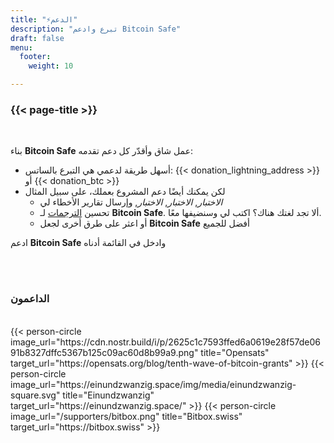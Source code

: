 ```yaml
---
title: "⚡الدعم"
description: "تبرع وادعم Bitcoin Safe"
draft: false
menu:
  footer:
    weight: 10 

---
```


### {{< page-title >}} 


<br>

بناء **Bitcoin Safe** عمل شاق وأقدّر كل دعم تقدمه:
- أسهل طريقة لدعمي هي التبرع بالساتس: {{< donation_lightning_address >}} أو {{< donation_btc >}}
- لكن يمكنك أيضًا دعم المشروع بعملك، على سبيل المثال
  -   *الاختبار*, *الاختبار*, *الاختبار*, وإرسال تقارير الأخطاء لي
  - تحسين [الترجمات](https://hosted.weblate.org/engage/bitcoin-safe/) لـ **Bitcoin Safe**. ألا تجد لغتك هناك؟ اكتب لي وسنضيفها معًا.
  - أو اعثر على طرق أخرى لجعل **Bitcoin Safe** أفضل للجميع

ادعم **Bitcoin Safe** وادخل في القائمة أدناه

<br>
<br>

### الداعمون

<br> 
 

<div class="row">
  {{< person-circle image_url="https://cdn.nostr.build/i/p/2625c1c7593ffed6a0619e28f57de0691b8327dffc5367b125c09ac60d8b99a9.png" title="Opensats" target_url="https://opensats.org/blog/tenth-wave-of-bitcoin-grants" >}}
  {{< person-circle image_url="https://einundzwanzig.space/img/media/einundzwanzig-square.svg" title="Einundzwanzig" target_url="https://einundzwanzig.space/" >}}
  {{< person-circle image_url="/supporters/bitbox.png" title="Bitbox.swiss" target_url="https://bitbox.swiss" >}}



</div>